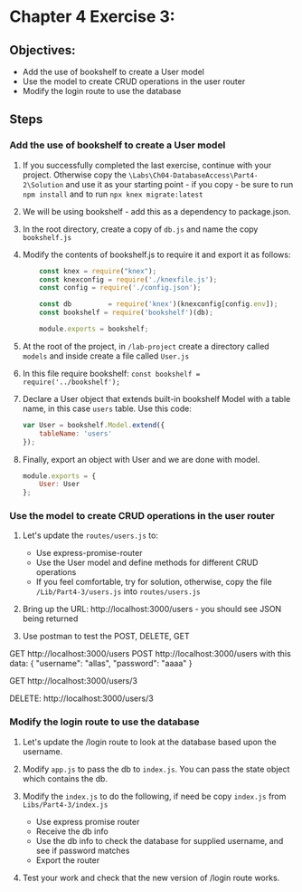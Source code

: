 # Chapter 4 Exercise 3: 

## Objectives:
* Add the use of bookshelf to create a User model
* Use the model to create CRUD operations in the user router
* Modify the login route to use the database

## Steps 

### Add the use of bookshelf to create a User model

1. If you successfully completed the last exercise, continue with your project. Otherwise copy the `\Labs\Ch04-DatabaseAccess\Part4-2\Solution` and use it as your starting point - if you copy - be sure to run `npm install` and to run ```npx knex migrate:latest```

1. We will be using bookshelf - add this as a dependency to package.json.

1. In the root directory, create a copy of `db.js` and name the copy `bookshelf.js`

1. Modify the contents of bookshelf.js to require it and export it as follows:

    ```javascript
        const knex = require("knex");
        const knexconfig = require('./knexfile.js'); 
        const config = require('./config.json'); 

        const db         = require('knex')(knexconfig[config.env]);
        const bookshelf = require('bookshelf')(db);

        module.exports = bookshelf;
    ```

1.  At the root of the project, in `/lab-project` create a directory called `models` and inside create a file called `User.js`

1. In this file require bookshelf: 
    ```const bookshelf = require('../bookshelf');```

1. Declare a User object that extends built-in bookshelf Model with a table name, in this case `users` table. Use this code:

    ```javascript
    var User = bookshelf.Model.extend({
        tableName: 'users'
    });
    ```

1. Finally, export an object with User and we are done with model.
    
    ```javascript
    module.exports = {
        User: User
    };
    ```


### Use the model to create CRUD operations in the user router
1. Let's update the `routes/users.js` to:
    * Use express-promise-router
    * Use the User model and define methods for different CRUD operations
    * If you feel comfortable, try for solution, otherwise, copy the file `/Lib/Part4-3/users.js` into `routes/users.js`

1. Bring up the URL: http://localhost:3000/users - you should see JSON being returned

1. Use postman to test the POST, DELETE, GET 

GET http://localhost:3000/users
POST http://localhost:3000/users
with this data:
{
        "username": "allas",
        "password": "aaaa"
}

GET http://localhost:3000/users/3


DELETE:
http://localhost:3000/users/3


### Modify the login route to use the database

1. Let's update the /login route to look at the database based upon the username.

1. Modify `app.js` to pass the db to `index.js`. You can pass the state object which contains the db.

1. Modify the `index.js` to do the following, if need be copy `index.js` from `Libs/Part4-3/index.js`
    * Use express promise router
    * Receive the db info 
    * Use the db info to check the database for supplied username, and see if password matches
    * Export the router 
  
1. Test your work and check that the new version of /login route works. 

